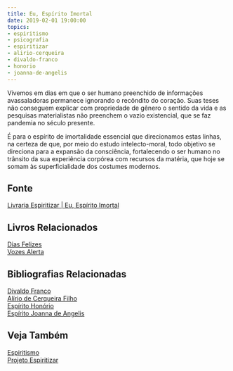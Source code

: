 ```yaml
---
title: Eu, Espírito Imortal
date: 2019-02-01 19:00:00
topics: 
- espiritismo
- psicografia
- espiritizar
- alirio-cerqueira
- divaldo-franco
- honorio
- joanna-de-angelis
---
```


Vivemos em dias em que o ser humano preenchido de informações avassaladoras
permanece ignorando o recôndito do coração. Suas teses não conseguem explicar
com propriedade de gênero o sentido da vida e as pesquisas materialistas não
preenchem o vazio existencial, que se faz pandemia no século presente.

É para o espírito de imortalidade essencial que direcionamos estas linhas, na
certeza de que, por meio do estudo intelecto-moral, todo objetivo se direciona
para a expansão da consciência, fortalecendo o ser humano no trânsito da sua
experiência corpórea com recursos da matéria, que hoje se somam às
superficialidade dos costumes modernos.

## Fonte
[Livraria Espiritizar | Eu, Espírito Imortal](https://loja.livrariaespiritizar.com.br/espirito-imortal-p-102.html)

## Livros Relacionados
[Dias Felizes](../dias-felizes)  
[Vozes Alerta](../vozes-alerta)  


## Bibliografias Relacionadas
[Divaldo Franco](../divaldo-franco)  
[Alírio de Cerqueira Filho](../alirio-de-cerqueira-filho)  
[Espírito Honório](../honorio)  
[Espírito Joanna de Angelis](../joanna-de-angelis)  

## Veja Também
[Espiritismo](/espiritismo)  
[Projeto Espiritizar](/sobre/espiritizar)  
